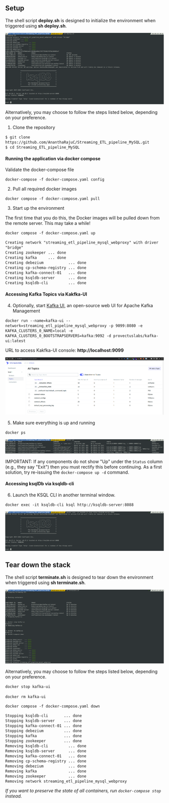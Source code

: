 ## Setup

The shell script **deploy.sh** is designed to initialize the environment when triggered using **sh deploy.sh**. 

![deploy](images/deploy.png)

Alternatively, you may choose to follow the steps listed below, depending on your preference.

1. Clone the repository

~~~shell
$ git clone https://github.com/AnanthaRajuC/Streaming_ETL_pipeline_MySQL.git
$ cd Streaming_ETL_pipeline_MySQL
~~~

#### Running the application via docker compose

Validate the docker-compose file

~~~shell
docker-compose -f docker-compose.yaml config
~~~

2. Pull all required docker images

~~~shell
docker compose -f docker-compose.yaml pull
~~~

3. Start up the environment

The first time that you do this, the Docker images will be pulled down from the remote server. This may take a while!

~~~shell
docker compose -f docker-compose.yaml up
~~~

~~~shell
Creating network "streaming_etl_pipeline_mysql_webproxy" with driver "bridge"
Creating zookeeper ... done
Creating kafka     ... done
Creating debezium           ... done
Creating cp-schema-registry ... done
Creating kafka-connect-01   ... done
Creating ksqldb-server      ... done
Creating ksqldb-cli         ... done
~~~

#### Accessing Kafka Topics via Kakfka-UI

4. Optionally, start [Kafka UI](https://github.com/provectus/kafka-ui), an open-source web UI for Apache Kafka Management

~~~shell
docker run --name=kafka-ui --network=streaming_etl_pipeline_mysql_webproxy -p 9099:8080 -e KAFKA_CLUSTERS_0_NAME=local -e KAFKA_CLUSTERS_0_BOOTSTRAPSERVERS=kafka:9092 -d provectuslabs/kafka-ui:latest
~~~

URL to access Kakfka-UI console: **http://localhost:9099**  

![Kafka UI](images/04-kafka-topics-before-debezium.png) 

5. Make sure everything is up and running

~~~shell
docker ps
~~~

![Docker Compose Up](images/09-docker-ps.png) 

IMPORTANT: If any components do not show "Up" under the `Status` column (e.g., they say "Exit") then you must rectify this before continuing.
As a first solution, try re-issuing the `docker-compose up -d` command.

#### Accessing ksqlDb via ksqldb-cli  

6. Launch the KSQL CLI in another terminal window.

~~~shell
docker exec -it ksqldb-cli ksql http://ksqldb-server:8088
~~~

![ksqlDB CLI](images/10-ksql-db-initial.png) 

## Tear down the stack

The shell script **terminate.sh** is designed to tear down the environment when triggered using **sh terminate.sh**. 

![terminate](images/terminate.png)

Alternatively, you may choose to follow the steps listed below, depending on your preference.

~~~shell
docker stop kafka-ui

docker rm kafka-ui
~~~

~~~shell
docker compose -f docker-compose.yaml down
~~~

~~~shell
Stopping ksqldb-cli       ... done
Stopping ksqldb-server    ... done
Stopping kafka-connect-01 ... done
Stopping debezium         ... done
Stopping kafka            ... done
Stopping zookeeper        ... done
Removing ksqldb-cli         ... done
Removing ksqldb-server      ... done
Removing kafka-connect-01   ... done
Removing cp-schema-registry ... done
Removing debezium           ... done
Removing kafka              ... done
Removing zookeeper          ... done
Removing network streaming_etl_pipeline_mysql_webproxy
~~~

_If you want to preserve the state of all containers, run `docker-compose stop` instead._
